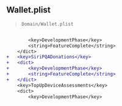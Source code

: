 ## Wallet.plist

> `Domain/Wallet.plist`

```diff

 		<key>DevelopmentPhase</key>
 		<string>FeatureComplete</string>
 	</dict>
+	<key>SiriPQADonations</key>
+	<dict>
+		<key>DevelopmentPhase</key>
+		<string>FeatureComplete</string>
+	</dict>
 	<key>TopUpDeviceAssessments</key>
 	<dict>
 		<key>DevelopmentPhase</key>

```

